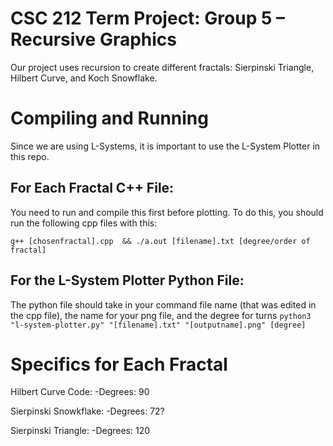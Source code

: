 # CSC 212 Term Project: Group 5 – Recursive Graphics
Our project uses recursion to create different fractals: Sierpinski Triangle, Hilbert Curve, and Koch Snowflake.

# Compiling and Running
Since we are using L-Systems, it is important to use the L-System Plotter in this repo. 

For Each Fractal C++ File:
-
You need to run and compile this first before plotting. 
To do this, you should run the following cpp files with this:

``g++ [chosenfractal].cpp  && ./a.out [filename].txt [degree/order of fractal]``

For the L-System Plotter Python File:
--
The python file should take in your command file name (that was edited in the cpp file), the name for your png file, and the degree for turns
``python3 "l-system-plotter.py" "[filename].txt" "[outputname].png" [degree]``

# Specifics for Each Fractal
Hilbert Curve Code:
-Degrees: 90

Sierpinski Snowkflake:
-Degrees: 72?

Sierpinski Triangle:
-Degrees: 120
